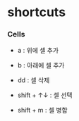# shortcuts

### Cells

- a : 위에 셀 추가

- b : 아래에 셀 추가

- dd : 셀 삭제

- shift + ↑↓ : 셀 선택
- shift + m : 셀 병합



